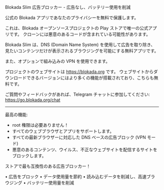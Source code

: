 Blokada Slim 広告ブロッカー - 広告なし、バッテリー使用を削減

公式の Blokada アプリであなたのプライバシーを無料で保護します。

これは、Blokada オープンソースプロジェクトの Play ストアで唯一の公式アプリです。 クローンには悪意のあるコードが含まれている可能性があります。

Blokada Slim は、DNS (Domain Name System) を使用して広告を取り除き、見たいコンテンツだけが表示されるブラウジングを可能にする無料アプリです。

また、オプションで組み込みの VPN を使用できます。

プロジェクトのウェブサイトは https://blokada.org です。 ウェブサイトからダウンロードできるバージョンにはより多くの機能が搭載されており、こちらも無料です。

ご質問やフィードバックがあれば、Telegram チャットに参加してください: https://go.blokada.org/chat

----

最高の機能:
- root 権限は必要ありません！
- すべてのウェブブラウザとアプリをサポートします。
- すべての最新ブラウザーに対応した DNS ベースの広告ブロック (VPN モード)
- 悪意のあるコンテンツ、ウイルス、不正なウェブサイトを配信するサイトをブロックします。

ストアで最も互換性のある広告ブロッカー！

• 広告をブロック • データ使用量を節約 • 読み込むデータを削減し、高速ブラウジング • バッテリー使用量を削減
